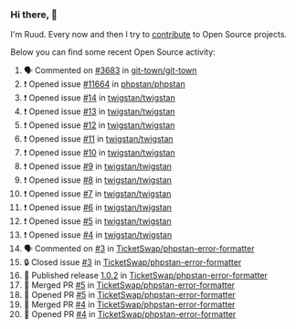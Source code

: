 ### Hi there, 👋

I'm Ruud. Every now and then I try to [contribute](https://github.com/pulls?q=+is%3Apr+author%3Aruudk+archived%3Afalse+is%3Apublic+) to Open Source projects.

Below you can find some recent Open Source activity:

<!--START_SECTION:activity-->
1. 🗣 Commented on [#3683](https://github.com/git-town/git-town/issues/3683#issuecomment-2337990456) in [git-town/git-town](https://github.com/git-town/git-town)
2. ❗ Opened issue [#11664](https://github.com/phpstan/phpstan/issues/11664) in [phpstan/phpstan](https://github.com/phpstan/phpstan)
3. ❗ Opened issue [#14](https://github.com/twigstan/twigstan/issues/14) in [twigstan/twigstan](https://github.com/twigstan/twigstan)
4. ❗ Opened issue [#13](https://github.com/twigstan/twigstan/issues/13) in [twigstan/twigstan](https://github.com/twigstan/twigstan)
5. ❗ Opened issue [#12](https://github.com/twigstan/twigstan/issues/12) in [twigstan/twigstan](https://github.com/twigstan/twigstan)
6. ❗ Opened issue [#11](https://github.com/twigstan/twigstan/issues/11) in [twigstan/twigstan](https://github.com/twigstan/twigstan)
7. ❗ Opened issue [#10](https://github.com/twigstan/twigstan/issues/10) in [twigstan/twigstan](https://github.com/twigstan/twigstan)
8. ❗ Opened issue [#9](https://github.com/twigstan/twigstan/issues/9) in [twigstan/twigstan](https://github.com/twigstan/twigstan)
9. ❗ Opened issue [#8](https://github.com/twigstan/twigstan/issues/8) in [twigstan/twigstan](https://github.com/twigstan/twigstan)
10. ❗ Opened issue [#7](https://github.com/twigstan/twigstan/issues/7) in [twigstan/twigstan](https://github.com/twigstan/twigstan)
11. ❗ Opened issue [#6](https://github.com/twigstan/twigstan/issues/6) in [twigstan/twigstan](https://github.com/twigstan/twigstan)
12. ❗ Opened issue [#5](https://github.com/twigstan/twigstan/issues/5) in [twigstan/twigstan](https://github.com/twigstan/twigstan)
13. ❗ Opened issue [#4](https://github.com/twigstan/twigstan/issues/4) in [twigstan/twigstan](https://github.com/twigstan/twigstan)
14. 🗣 Commented on [#3](https://github.com/TicketSwap/phpstan-error-formatter/issues/3#issuecomment-2337703834) in [TicketSwap/phpstan-error-formatter](https://github.com/TicketSwap/phpstan-error-formatter)
15. 🔒 Closed issue [#3](https://github.com/TicketSwap/phpstan-error-formatter/issues/3) in [TicketSwap/phpstan-error-formatter](https://github.com/TicketSwap/phpstan-error-formatter)
16. 🚀 Published release [1.0.2](https://github.com/TicketSwap/phpstan-error-formatter/releases/tag/1.0.2) in [TicketSwap/phpstan-error-formatter](https://github.com/TicketSwap/phpstan-error-formatter)
17. 🎉 Merged PR [#5](https://github.com/TicketSwap/phpstan-error-formatter/pull/5) in [TicketSwap/phpstan-error-formatter](https://github.com/TicketSwap/phpstan-error-formatter)
18. 💪 Opened PR [#5](https://github.com/TicketSwap/phpstan-error-formatter/pull/5) in [TicketSwap/phpstan-error-formatter](https://github.com/TicketSwap/phpstan-error-formatter)
19. 🎉 Merged PR [#4](https://github.com/TicketSwap/phpstan-error-formatter/pull/4) in [TicketSwap/phpstan-error-formatter](https://github.com/TicketSwap/phpstan-error-formatter)
20. 💪 Opened PR [#4](https://github.com/TicketSwap/phpstan-error-formatter/pull/4) in [TicketSwap/phpstan-error-formatter](https://github.com/TicketSwap/phpstan-error-formatter)
<!--END_SECTION:activity-->
